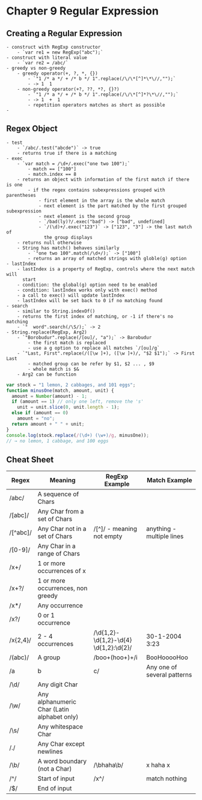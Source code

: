 # Chapter 9 Regular Expression

## Creating a Regular Expression

    - construct with RegExp constructor
        - `var re1 = new RegExp("abc");`
    - construct with literal value
        - `var re2 = /abc/`
    - greedy vs non-greedy
        - greedy operator(+, ?, *, {})  
            - `"1 /* a */ + /* b */ 1".replace(/\/\*[^]*\*\//,"");`
            - -> 1  1
        - non-greedy operator(+?, ??, *?, {}?)
            - `"1 /* a */ + /* b */ 1".replace(/\/\*[^]*?\*\//,"");`
            - -> 1  +  1 
            - repetition operators matches as short as possible
    - 

## Regex Object
    
    - test
        - `/abc/.test("abcde")` -> true
        - returns true if there is a matching
    - exec
        - `var match = /\d+/.exec("one two 100");`
            - match == ["100"]
            - match.index == 8
        - returns an object with information of the first match if there is one
            - if the regex contains subexpressions grouped with parentheses
                - first element in the array is the whole match
                - next element is the part matched by the first grouped subexpression
                - next element is the second group
                - `/bad(ly)?/.exec("bad") -> ["bad", undefined]
                - `/(\d)+/.exec("123")` -> ["123", "3"] -> the last match of
                  the group displays
        - returns null otherwise
        - String has match() behaves similarly
            - `"one two 100".match(/\d+/);` -> ["100"]
            - returns an array of matched strings with globle(g) option
    - lastIndex
        - lastIndex is a property of RegExp, controls where the next match will
          start
        - condition: the global(g) option need to be enabled
        - condition: lastIndex works only with exec() method
        - a call to exec() will update lastIndex
        - lastIndex will be set back to 0 if no matching found
    - search
        - similar to String.indexOf()
        - returns the first index of matching, or -1 if there's no matching
        - `"  word".search(/\S/);` -> 2
    - String.replace(RegExp, Arg2)
        - `"Borobudur".replace(/[ou]/, "a");` -> Barobudur
            - the first match is replaced
            - use a g option to replace all matches `/[ou]/g`
        - `"Last, First".replace(/([\w ]+), ([\w ]+)/, "$2 $1");` -> First Last
            - matched group can be refer by $1, $2 ... , $9
            - whole match is $&
        - Arg2 can be function

```JavaScript
var stock = "1 lemon, 2 cabbages, and 101 eggs";
function minusOne(match, amount, unit) {
  amount = Number(amount) - 1;
  if (amount == 1) // only one left, remove the 's'
    unit = unit.slice(0, unit.length - 1);
  else if (amount == 0)
    amount = "no";
  return amount + " " + unit;
}
console.log(stock.replace(/(\d+) (\w+)/g, minusOne));
// → no lemon, 1 cabbage, and 100 eggs  
```

## Cheat Sheet

|   Regex  |               Meaning                       |   RegExp Example                      |   Match Example           |
|----------|---------------------------------------------|---------------------------------------|---------------------------|
| /abc/    | A sequence of Chars                         |                                       |                           |
| /[abc]/  | Any Char from a set of Chars                |                                       |                           |
| /[^abc]/ | Any Char not in a set of Chars              | /[^]/ - meaning not empty             | anything - multiple lines |
| /[0-9]/  | Any Char in a range of Chars                |                                       |                           |
| /x+/     | 1 or more occurrences of x                  |                                       |                           |
| /x+?/    | 1 or more occurrences, non greedy           |                                       |                           |
| /x*/     | Any occurrence                              |                                       |                           |
| /x?/     | 0 or 1 occurrence                           |                                       |                           |
| /x{2,4}/ | 2 - 4 occurrences                           | /\d{1,2}-\d{1,2}-\d{4} \d{1,2}:\d{2}/ | 30-1-2004 3:23            |
| /(abc)/  | A group                                     | /boo+(hoo+)+/i                        | BooHooooHoo               |
| /a|b|c/  | Any one of several patterns                 | /\d+(a|b|c)/                          | 105c                      |
| /\d/     | Any digit Char                              |                                       |                           |
| /\w/     | Any alphanumeric Char (Latin alphabet only) |                                       |                           |
| /\s/     | Any whitespace Char                         |                                       |                           |
| /./      | Any Char except newlines                    |                                       |                           |
| /\b/     | A word boundary (not a Char)                | /\bhaha\b/                            | x haha x                  |
| /^/      | Start of input                              | /x^/                                  | match nothing             |
| /$/      | End of input                                |                                       |                           |
